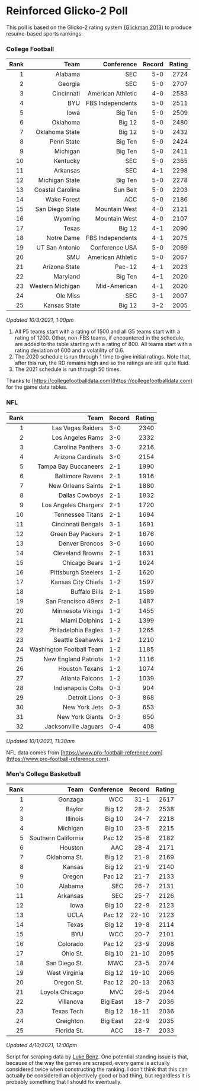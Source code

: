 # Reinforced Glicko-2 Poll

This poll is based on the Glicko-2 rating system [\(Glickman 2013\)](http://glicko.net/glicko/glicko2.pdf) to produce resume-based sports rankings.

### College Football
| Rank  | Team                 | Conference           | Record   | Rating |
| ---:  | ---:                 | ---:                 | ---:     | ---:   |
| 1     | Alabama              | SEC                  | 5-0      | 2724   |
| 2     | Georgia              | SEC                  | 5-0      | 2707   |
| 3     | Cincinnati           | American Athletic    | 4-0      | 2583   |
| 4     | BYU                  | FBS Independents     | 5-0      | 2511   |
| 5     | Iowa                 | Big Ten              | 5-0      | 2509   |
| 6     | Oklahoma             | Big 12               | 5-0      | 2480   |
| 7     | Oklahoma State       | Big 12               | 5-0      | 2432   |
| 8     | Penn State           | Big Ten              | 5-0      | 2424   |
| 9     | Michigan             | Big Ten              | 5-0      | 2411   |
| 10    | Kentucky             | SEC                  | 5-0      | 2365   |
| 11    | Arkansas             | SEC                  | 4-1      | 2298   |
| 12    | Michigan State       | Big Ten              | 5-0      | 2278   |
| 13    | Coastal Carolina     | Sun Belt             | 5-0      | 2203   |
| 14    | Wake Forest          | ACC                  | 5-0      | 2186   |
| 15    | San Diego State      | Mountain West        | 4-0      | 2121   |
| 16    | Wyoming              | Mountain West        | 4-0      | 2107   |
| 17    | Texas                | Big 12               | 4-1      | 2090   |
| 18    | Notre Dame           | FBS Independents     | 4-1      | 2075   |
| 19    | UT San Antonio       | Conference USA       | 5-0      | 2069   |
| 20    | SMU                  | American Athletic    | 5-0      | 2067   |
| 21    | Arizona State        | Pac-12               | 4-1      | 2023   |
| 22    | Maryland             | Big Ten              | 4-1      | 2020   |
| 23    | Western Michigan     | Mid-American         | 4-1      | 2020   |
| 24    | Ole Miss             | SEC                  | 3-1      | 2007   |
| 25    | Kansas State         | Big 12               | 3-2      | 2005   |
_Updated 10/3/2021, 1:00pm_

1. All P5 teams start with a rating of 1500 and all G5 teams start with a rating of 1200. Other, non-FBS teams, if encountered in the schedule, are added to the table starting with a rating of 800. All teams start with a rating deviation of 600 and a volatility of 0.6.
2. The 2020 schedule is run through 1 time to give initial ratings. Note that, after this run, the RD remains high and so the ratings are still quite fluid.
3. The 2021 schedule is run through 50 times.

Thanks to [https://collegefootballdata.com](https://collegefootballdata.com) for the game data tables.

### NFL
| Rank  | Team                       | Record   | Rating |
| ---:  | ---:                       | :---     | ---:   |
| 1     | Las Vegas Raiders          | 3-0      | 2340   |
| 2     | Los Angeles Rams           | 3-0      | 2332   |
| 3     | Carolina Panthers          | 3-0      | 2216   |
| 4     | Arizona Cardinals          | 3-0      | 2154   |
| 5     | Tampa Bay Buccaneers       | 2-1      | 1990   |
| 6     | Baltimore Ravens           | 2-1      | 1916   |
| 7     | New Orleans Saints         | 2-1      | 1880   |
| 8     | Dallas Cowboys             | 2-1      | 1832   |
| 9     | Los Angeles Chargers       | 2-1      | 1720   |
| 10    | Tennessee Titans           | 2-1      | 1694   |
| 11    | Cincinnati Bengals         | 3-1      | 1691   |
| 12    | Green Bay Packers          | 2-1      | 1676   |
| 13    | Denver Broncos             | 3-0      | 1660   |
| 14    | Cleveland Browns           | 2-1      | 1631   |
| 15    | Chicago Bears              | 1-2      | 1624   |
| 16    | Pittsburgh Steelers        | 1-2      | 1620   |
| 17    | Kansas City Chiefs         | 1-2      | 1597   |
| 18    | Buffalo Bills              | 2-1      | 1589   |
| 19    | San Francisco 49ers        | 2-1      | 1487   |
| 20    | Minnesota Vikings          | 1-2      | 1455   |
| 21    | Miami Dolphins             | 1-2      | 1399   |
| 22    | Philadelphia Eagles        | 1-2      | 1265   |
| 23    | Seattle Seahawks           | 1-2      | 1210   |
| 24    | Washington Football Team   | 1-2      | 1185   |
| 25    | New England Patriots       | 1-2      | 1116   |
| 26    | Houston Texans             | 1-2      | 1074   |
| 27    | Atlanta Falcons            | 1-2      | 1039   |
| 28    | Indianapolis Colts         | 0-3      | 904    |
| 29    | Detroit Lions              | 0-3      | 868    |
| 30    | New York Jets              | 0-3      | 653    |
| 31    | New York Giants            | 0-3      | 650    |
| 32    | Jacksonville Jaguars       | 0-4      | 408    |
_Updated 10/1/2021, 11:30am_

NFL data comes from [https://www.pro-football-reference.com](https://www.pro-football-reference.com).

### Men's College Basketball
| Rank  | Team                 | Conference | Record   | Rating |
| ---:  | ---:                 | ---:       | ---:     | ---:   |
| 1     | Gonzaga              | WCC        | 31-1     | 2617   |
| 2     | Baylor               | Big 12     | 28-2     | 2538   |
| 3     | Illinois             | Big 10     | 24-7     | 2218   |
| 4     | Michigan             | Big 10     | 23-5     | 2215   |
| 5     | Southern California  | Pac 12     | 25-8     | 2182   |
| 6     | Houston              | AAC        | 28-4     | 2171   |
| 7     | Oklahoma St.         | Big 12     | 21-9     | 2169   |
| 8     | Kansas               | Big 12     | 21-9     | 2140   |
| 9     | Oregon               | Pac 12     | 21-7     | 2133   |
| 10    | Alabama              | SEC        | 26-7     | 2131   |
| 11    | Arkansas             | SEC        | 25-7     | 2126   |
| 12    | Iowa                 | Big 10     | 22-9     | 2123   |
| 13    | UCLA                 | Pac 12     | 22-10    | 2123   |
| 14    | Texas                | Big 12     | 19-8     | 2114   |
| 15    | BYU                  | WCC        | 20-7     | 2101   |
| 16    | Colorado             | Pac 12     | 23-9     | 2098   |
| 17    | Ohio St.             | Big 10     | 21-10    | 2095   |
| 18    | San Diego St.        | MWC        | 23-5     | 2074   |
| 19    | West Virginia        | Big 12     | 19-10    | 2066   |
| 20    | Oregon St.           | Pac 12     | 20-13    | 2063   |
| 21    | Loyola Chicago       | MVC        | 26-5     | 2044   |
| 22    | Villanova            | Big East   | 18-7     | 2036   |
| 23    | Texas Tech           | Big 12     | 18-11    | 2036   |
| 24    | Creighton            | Big East   | 22-9     | 2035   |
| 25    | Florida St.          | ACC        | 18-7     | 2033   |
_Updated 4/10/2021, 12:00pm_

Script for scraping data by [Luke Benz](https://github.com/lbenz731/NCAA_Hoops).
One potential standing issue is that, because of the way the games are scraped, every game is actually considered twice when constructing the ranking. I don't think that this can actually be considered an objectively good or bad thing, but regardless it is probably something that I should fix eventually.

